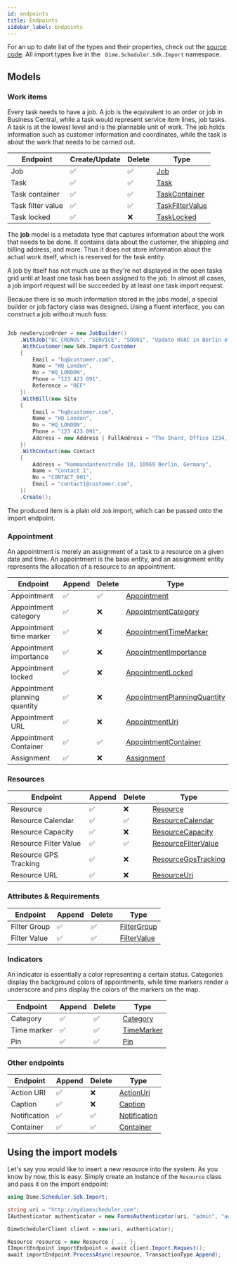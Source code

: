 ```yaml
---
id: endpoints
title: Endpoints
sidebar_label: Endpoints
---
```


For an up to date list of the types and their properties, check out the [source code](https://github.com/dime-scheduler/sdk-dotnet/tree/master/src/core/Import).
All import types live in the ` Dime.Scheduler.Sdk.Import` namespace.

## Models

### Work items

Every task needs to have a job. A job is the equivalent to an order or job in Business Central, while a task would represent service item lines, job tasks. A task is at the lowest level and is the plannable unit of work. The job holds information such as customer information and coordinates, while the task is about the work that needs to be carried out.

| Endpoint          | Create/Update | Delete | Type                                                                                                           |
| ----------------- | ------------- | ------ | -------------------------------------------------------------------------------------------------------------- |
| Job               | ✅            | ✅     | [Job](https://github.com/dime-scheduler/sdk-dotnet/blob/master/src/core/Import/Job.cs)                         |
| Task              | ✅            | ✅     | [Task](https://github.com/dime-scheduler/sdk-dotnet/blob/master/src/core/Import/Task.cs)                       |
| Task container    | ✅            | ✅     | [TaskContainer](https://github.com/dime-scheduler/sdk-dotnet/blob/master/src/core/Import/TaskContainer.cs)     |
| Task filter value | ✅            | ✅     | [TaskFilterValue](https://github.com/dime-scheduler/sdk-dotnet/blob/master/src/core/Import/TaskFilterValue.cs) |
| Task locked       | ✅            | ❌     | [TaskLocked](https://github.com/dime-scheduler/sdk-dotnet/blob/master/src/core/Import/TaskLocked.cs)           |

The **job** model is a metadata type that captures information about the work that needs to be done. It contains data about the customer, the shipping and billing address, and more. Thus it does not store information about the actual work itself, which is reserved for the task entity.

A job by itself has not much use as they're not displayed in the open tasks grid until at least one task has been assigned to the job. In almost all cases, a job import request will be succeeded by at least one task import request.

Because there is so much information stored in the jobs model, a special builder or job factory class was designed. Using a fluent interface, you can construct a job without much fuss:

```csharp

Job newServiceOrder = new JobBuilder()
    .WithJob("BC_CRONUS", "SERVICE", "SO001", "Update HVAC in Berlin office", "Maintain HVAC", "Simon Pecker")
    .WithCustomer(new Sdk.Import.Customer
    {
        Email = "hq@customer.com",
        Name = "HQ London",
        No = "HQ_LONDON",
        Phone = "123 423 091",
        Reference = "REF"
    })
    .WithBill(new Site
    {
        Email = "hq@customer.com",
        Name = "HQ London",
        No = "HQ_LONDON",
        Phone = "123 423 091",
        Address = new Address { FullAddress = "The Shard, Office 1234, London, United Kingdom" }
    })
    .WithContact(new Contact
    {
        Address = "Kommandantenstraße 18, 10969 Berlin, Germany",
        Name = "Contact 1",
        No = "CONTACT_001",
        Email = "contact1@customer.com",
    })
    .Create();
```

The produced item is a plain old `Job` import, which can be passed onto the import endpoint.

### Appointment

An appointment is merely an assignment of a task to a resource on a given date and time. An appointment is the base entity, and an assignment entity represents the allocation of a resource to an appointment.

| Endpoint                      | Append | Delete | Type                                                                                                                                   |
| ----------------------------- | ------ | ------ | -------------------------------------------------------------------------------------------------------------------------------------- |
| Appointment                   | ✅     | ✅     | [Appointment](https://github.com/dime-scheduler/sdk-dotnet/blob/master/src/core/Import/Appointment.cs)                                 |
| Appointment category          | ✅     | ❌     | [AppointmentCategory](https://github.com/dime-scheduler/sdk-dotnet/blob/master/src/core/Import/AppointmentCategory.cs)                 |
| Appointment time marker       | ✅     | ❌     | [AppointmentTimeMarker](https://github.com/dime-scheduler/sdk-dotnet/blob/master/src/core/Import/AppointmentTimeMarker.cs)             |
| Appointment importance        | ✅     | ❌     | [AppointmentImportance](https://github.com/dime-scheduler/sdk-dotnet/blob/master/src/core/Import/AppointmentImportance.cs)             |
| Appointment locked            | ✅     | ❌     | [AppointmentLocked](https://github.com/dime-scheduler/sdk-dotnet/blob/master/src/core/Import/AppointmentLocked.cs)                     |
| Appointment planning quantity | ✅     | ❌     | [AppointmentPlanningQuantity](https://github.com/dime-scheduler/sdk-dotnet/blob/master/src/core/Import/AppointmentPlanningQuantity.cs) |
| Appointment URL               | ✅     | ❌     | [AppointmentUri](https://github.com/dime-scheduler/sdk-dotnet/blob/master/src/core/Import/AppointmentUri.cs)                           |
| Appointment Container         | ✅     | ✅     | [AppointmentContainer](https://github.com/dime-scheduler/sdk-dotnet/blob/master/src/core/Import/AppointmentContainer.cs)               |
| Assignment                    | ✅     | ❌     | [Assignment](https://github.com/dime-scheduler/sdk-dotnet/blob/master/src/core/Import/Assignment.cs)                                   |

### Resources

| Endpoint              | Append | Delete | Type                                                                                                                   |
| --------------------- | ------ | ------ | ---------------------------------------------------------------------------------------------------------------------- |
| Resource              | ✅     | ❌     | [Resource](https://github.com/dime-scheduler/sdk-dotnet/blob/master/src/core/Import/Resource.cs)                       |
| Resource Calendar     | ✅     | ✅     | [ResourceCalendar](https://github.com/dime-scheduler/sdk-dotnet/blob/master/src/core/Import/ResourceCalendar.cs)       |
| Resource Capacity     | ✅     | ❌     | [ResourceCapacity](https://github.com/dime-scheduler/sdk-dotnet/blob/master/src/core/Import/ResourceCapacity.cs)       |
| Resource Filter Value | ✅     | ✅     | [ResourceFilterValue](https://github.com/dime-scheduler/sdk-dotnet/blob/master/src/core/Import/ResourceFilterValue.cs) |
| Resource GPS Tracking | ✅     | ❌     | [ResourceGpsTracking](https://github.com/dime-scheduler/sdk-dotnet/blob/master/src/core/Import/ResourceGpsTracking.cs) |
| Resource URL          | ✅     | ❌     | [ResourceUri](https://github.com/dime-scheduler/sdk-dotnet/blob/master/src/core/Import/ResourceUri.cs)                 |

### Attributes & Requirements

| Endpoint     | Append | Delete | Type                                                                                                   |
| ------------ | ------ | ------ | ------------------------------------------------------------------------------------------------------ |
| Filter Group | ✅     | ✅     | [FilterGroup](https://github.com/dime-scheduler/sdk-dotnet/blob/master/src/core/Import/FilterGroup.cs) |
| Filter Value | ✅     | ✅     | [FilterValue](https://github.com/dime-scheduler/sdk-dotnet/blob/master/src/core/Import/FilterValue.cs) |

### Indicators

An indicator is essentially a color representing a certain status. Categories display the background colors of appointments, while time markers render a underscore and pins display the colors of the markers on the map.

| Endpoint    | Append | Delete | Type                                                                                                 |
| ----------- | ------ | ------ | ---------------------------------------------------------------------------------------------------- |
| Category    | ✅     | ✅     | [Category](https://github.com/dime-scheduler/sdk-dotnet/blob/master/src/core/Import/Category.cs)     |
| Time marker | ✅     | ✅     | [TimeMarker](https://github.com/dime-scheduler/sdk-dotnet/blob/master/src/core/Import/TimeMarker.cs) |
| Pin         | ✅     | ✅     | [Pin](https://github.com/dime-scheduler/sdk-dotnet/blob/master/src/core/Import/Pin.cs)               |

### Other endpoints

| Endpoint     | Append | Delete | Type                                                                                                     |
| ------------ | ------ | ------ | -------------------------------------------------------------------------------------------------------- |
| Action URI   | ✅     | ❌     | [ActionUri](https://github.com/dime-scheduler/sdk-dotnet/blob/master/src/core/Import/ActionUri.cs)       |
| Caption      | ✅     | ❌     | [Caption](https://github.com/dime-scheduler/sdk-dotnet/blob/master/src/core/Import/Caption.cs)           |
| Notification | ✅     | ✅     | [Notification](https://github.com/dime-scheduler/sdk-dotnet/blob/master/src/core/Import/Notification.cs) |
| Container    | ✅     | ✅     | [Container](https://github.com/dime-scheduler/sdk-dotnet/blob/master/src/core/Import/Container.cs)       |

## Using the import models

Let's say you would like to insert a new resource into the system. As you know by now, this is easy. Simply create an instance of the `Resource` class and pass it on the import endpoint:

```csharp
using Dime.Scheduler.Sdk.Import;

string uri = "http://mydimescheduler.com";
IAuthenticator authenticator = new FormsAuthenticator(uri, "admin", "admin");

DimeSchedulerClient client = new(uri, authenticator);

Resource resource = new Resource { ... };
IImportEndpoint importEndpoint = await client.Import.Request();
await importEndpoint.ProcessAsync(resource, TransactionType.Append);
```
